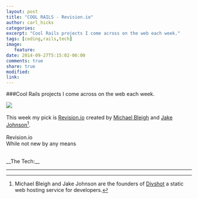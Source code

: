 ```yaml
---
layout: post
title: "COOL RAILS - Revision.io"
author: carl_hicks 
categories: 
excerpt: "Cool Rails projects I come across on the web each week."
tags: [coding,rails,tech]
image:
   feature:
date: 2014-09-27T5:15:02-06:00
comments: true
share: true
modified:
link:
---
```


###Cool Rails projects I come across on the web each week.

[<img src="{{ site.url }}/images/revision_hp.jpg" boarder="10">](http://revision.io/)  
<br>
This week my pick is [Revision.io](http://revision.io/) created by [Michael Bleigh](http://www.mbleigh.com/) and [Jake Johnson](http://jakejohnson.com/about/)[^1].  
<br>
Revision.io 
<br>
While not new by any means 

<br>
__The Tech:__
<br>

------

[^1]:Michael Bleigh and Jake Johnson are the founders of [Divshot](https://divshot.com/) a static web hosting service for developers.
